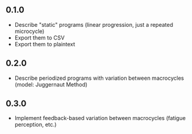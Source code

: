 ## 0.1.0

- Describe "static" programs (linear progression, just a repeated microcycle)
- Export them to CSV
- Export them to plaintext

## 0.2.0

- Describe periodized programs with variation between macrocycles (model: Juggernaut Method)

## 0.3.0

- Implement feedback-based variation between macrocycles (fatigue perception, etc.)
